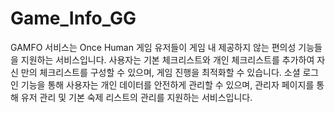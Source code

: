 # Game_Info_GG
 
GAMFO 서비스는 Once Human 게임 유저들이 게임 내 제공하지 않는 편의성 기능들을
지원하는 서비스입니다. 사용자는 기본 체크리스트와 개인 체크리스트를 추가하여 자신
만의 체크리스트를 구성할 수 있으며, 게임 진행을 최적화할 수 있습니다. 소셜 로그인
기능을 통해 사용자는 개인 데이터를 안전하게 관리할 수 있으며, 관리자 페이지를 통해
유저 관리 및 기본 숙제 리스트의 관리를 지원하는 서비스입니다.
